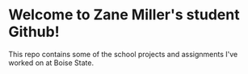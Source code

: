 # Welcome to Zane Miller's student Github!

This repo contains some of the school projects and assignments I've worked on at Boise State.
